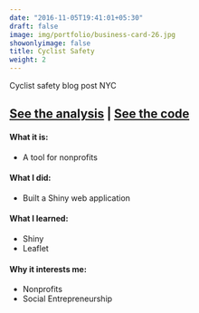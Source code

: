 ```yaml
---
date: "2016-11-05T19:41:01+05:30"
draft: false
image: img/portfolio/business-card-26.jpg
showonlyimage: false
title: Cyclist Safety
weight: 2
---
```


Cyclist safety blog post NYC
<!--more-->

## [**See the analysis**](https://theverge.com) | [**See the code**](https://theverge.com)  


#### What it is:  
* A tool for nonprofits

#### What I did:  
* Built a Shiny web application

#### What I learned:  
* Shiny
* Leaflet

#### Why it interests me:  
* Nonprofits
* Social Entrepreneurship 